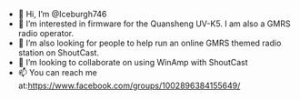 - 👋 Hi, I’m @Iceburgh746
- 👀 I’m interested in firmware for the Quansheng UV-K5. I am also a GMRS radio operator.
- 🌱 I’m also looking for people to help run an online GMRS themed radio station on ShoutCast.
- 💞️ I’m looking to collaborate on using WinAmp with ShoutCast
- 📫 You can reach me at:https://www.facebook.com/groups/1002896384155649/



<!---
Iceburgh746/Iceburgh746 is a ✨ special ✨ repository because its `README.md` (this file) appears on your GitHub profile.
You can click the Preview link to take a look at your changes.
--->
